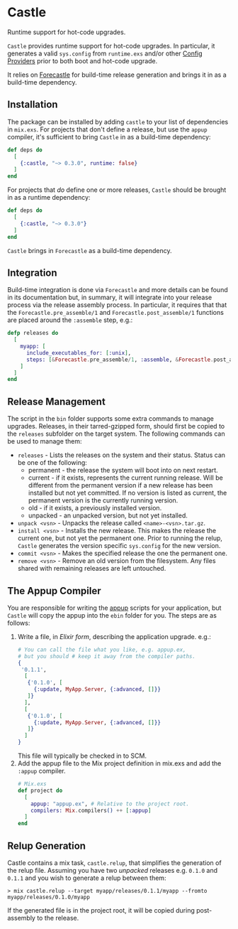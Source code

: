 # Castle

Runtime support for hot-code upgrades.

`Castle` provides runtime support for hot-code upgrades. In particular, it generates a 
valid `sys.config` from `runtime.exs` and/or other [Config Providers](https://hexdocs.pm/elixir/main/Config.Provider.html)
prior to both boot and hot-code upgrade.

It relies on [Forecastle](https://hexdocs.pm/forecastle/readme.html) for build-time release generation
and brings it in as a build-time dependency.

## Installation

The package can be installed by adding `castle` to your list of dependencies in
`mix.exs`. For projects that don't define a release, but use the `appup` compiler,
it's sufficient to bring `Castle` in as a build-time dependency:

```elixir
def deps do
  [
    {:castle, "~> 0.3.0", runtime: false}
  ]
end
```

For projects that _do_ define one or more releases, `Castle` should be brought in
as a runtime dependency:

```elixir
def deps do
  [
    {:castle, "~> 0.3.0"}
  ]
end
```

`Castle` brings in `Forecastle` as a build-time dependency.

## Integration

Build-time integration is done via `Forecastle` and more details can be found in its
documentation but, in summary, it will integrate into your release process via the
release assembly process. In particular, it requires that that the `Forecastle.pre_assemble/1` 
and `Forecastle.post_assemble/1` functions are placed around the `:assemble` step, e.g.:

```elixir
defp releases do
  [
    myapp: [
      include_executables_for: [:unix],
      steps: [&Forecastle.pre_assemble/1, :assemble, &Forecastle.post_assemble/1, :tar]
    ]
  ]
end
```

## Release Management

The script in the `bin` folder supports some extra commands to manage upgrades.
Releases, in their tarred-gzipped form, should first be copied to the `releases`
subfolder on the target system. The following commands can be used to manage
them:

  - `releases` - Lists the releases on the system and their status. Status can
    be one of the following:
    - permanent - the release the system will boot into on next restart.
    - current - if it exists, represents the current running release. Will be
      different from the permanent version if a new release has been installed
      but not yet committed. If no version is listed as current, the permanent
      version is the currently running version.
    - old - if it exists, a previously installed version.
    - unpacked - an unpacked version, but not yet installed.
  - `unpack <vsn>` - Unpacks the release called `<name>-<vsn>.tar.gz`.
  - `install <vsn>` - Installs the new release. This makes the release the
    current one, but not yet the permanent one. Prior to running the relup,
    `Castle` generates the version specific `sys.config` for the new version.
  - `commit <vsn>` - Makes the specified release the one the permanent one.
  - `remove <vsn>` - Remove an old version from the filesystem. Any files
    shared with remaining releases are left untouched.

## The Appup Compiler

You are responsible for writing the [appup](https://www.erlang.org/doc/man/appup.html)
scripts for your application, but `Castle` will copy the appup into the `ebin` folder
for you. The steps are as follows:

1. Write a file, in _Elixir form_, describing the application upgrade. e.g.:
   ```elixir
   # You can call the file what you like, e.g. appup.ex, 
   # but you should # keep it away from the compiler paths.
   {
    '0.1.1',
     [
      {'0.1.0', [
        {:update, MyApp.Server, {:advanced, []}}
      ]}
     ],
     [
      {'0.1.0', [
        {:update, MyApp.Server, {:advanced, []}}
      ]}
     ]
   }
   ```
   This file will typically be checked in to SCM.
2. Add the appup file to the Mix project definition in mix.exs and add the
   `:appup` compiler.
   ```elixir
   # Mix.exs
   def project do
     [
       appup: "appup.ex", # Relative to the project root.
       compilers: Mix.compilers() ++ [:appup]
     ]
   end
   ```
   
## Relup Generation

Castle contains a mix task, `castle.relup`, that simplifies the generation of
the relup file. Assuming you have two _unpacked_ releases e.g. `0.1.0` and `0.1.1` 
and you wish to generate a relup between them:

```shell
> mix castle.relup --target myapp/releases/0.1.1/myapp --fromto myapp/releases/0.1.0/myapp
```

If the generated file is in the project root, it will be copied during 
post-assembly to the release.